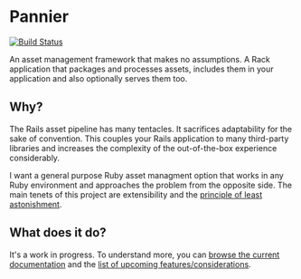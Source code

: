 # Pannier

[![Build Status](https://travis-ci.org/joecorcoran/pannier.png?branch=master)](https://travis-ci.org/joecorcoran/pannier)

An asset management framework that makes no assumptions. A Rack application that
packages and processes assets, includes them in your application and also
optionally serves them too.

## Why?

The Rails asset pipeline has many tentacles. It sacrifices adaptability for the
sake of convention. This couples your Rails application to many third-party
libraries and increases the complexity of the out-of-the-box experience
considerably.

I want a general purpose Ruby asset managment option that works in any Ruby
environment and approaches the problem from the opposite side. The main tenets
of this project are extensibility and the
[principle of least astonishment][pola].

## What does it do?

It's a work in progress. To understand more, you can
[browse the current documentation][relish] and the
[list of upcoming features/considerations][todo].

[pola]: http://en.wikipedia.org/wiki/Principle_of_least_astonishment
[relish]: https://www.relishapp.com/joecorcoran/pannier/docs
[todo]: https://github.com/joecorcoran/pannier/wiki/Todo
